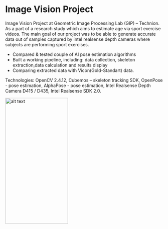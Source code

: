 # Image Vision Project

Image Vision Project at Geometric Image Processing Lab (GIP) – Technion. As a part of a research study which aims to estimate age via sport exercise videos. The main goal of our project was to be able to generate accurate data out of samples captured by intel realsense depth cameras where subjects are performing sport exercises.

* Compared & tested couple of AI pose estimation algorithms
* Built a working pipeline, including: data collection, skeleton extraction,data calculation and results display
* Comparing extracted data with Vicon(Gold-Standart) data.

Technologies:
OpenCV 2.4.12, Cubemos – skeleton tracking SDK, OpenPose - pose estimation, AlphaPose - pose estimation, Intel Realsense Depth Camera D415 / D435, Intel Realsense SDK 2.0.


<p float="center">
  <img src="https://raw.githubusercontent.com/Noy-Bo/Image_Vision_Project/main/readme/sub002_vid.png" alt="alt text" width="200" height="400">
  
</p>
